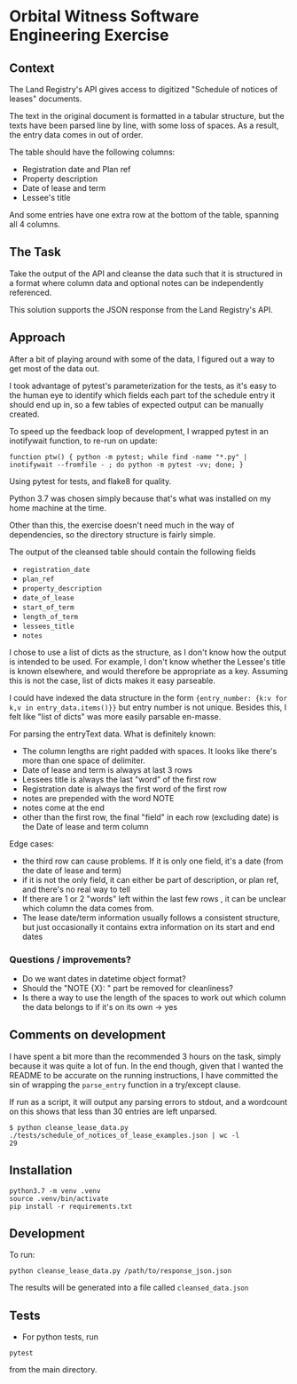 # Orbital Witness Software Engineering Exercise

## Context
The Land Registry's API gives access to digitized "Schedule of notices of leases" documents.

The text in the original document is formatted in a tabular structure, but the texts have been
parsed line by line, with some loss of spaces.  As a result, the entry data comes in out of order.

The table should have the following columns:
* Registration date and Plan ref
* Property description
* Date of lease and term
* Lessee's title

And some entries have one extra row at the bottom of the table, spanning all 4 columns.

## The Task
Take the output of the API and cleanse the data such that it is structured in a format
where column data and optional notes can be independently referenced.

This solution supports the JSON response from the Land Registry's API.


## Approach

After a bit of playing around with some of the data, I figured out a way to get most of the data out.

I took advantage of pytest's parameterization for the tests, as it's easy to the human eye
to identify which fields each part tof the schedule entry it should end up in, so a few
tables of expected output can be manually created.


To speed up the feedback loop of development, I wrapped pytest in an inotifywait function, to re-run on update:
```
function ptw() { python -m pytest; while find -name "*.py" | inotifywait --fromfile - ; do python -m pytest -vv; done; }
```

Using pytest for tests, and flake8 for quality.

Python 3.7 was chosen simply because that's what was installed on my home machine at the time.

Other than this, the exercise doesn't need much in the way of dependencies, 
so the directory structure is fairly simple.


The output of the cleansed table should contain the following fields

* `registration_date`
* `plan_ref`
* `property_description`
* `date_of_lease`
* `start_of_term`
* `length_of_term`
* `lessees_title`
* `notes`

I chose to use a list of dicts as the structure, as I don't know how the output is intended to be used.
For example, I don't know whether the Lessee's title is known elsewhere, and would therefore be
appropriate as a key. Assuming this is not the case, list of dicts makes it easy parseable.

I could have indexed the data structure in the form
`{entry_number: {k:v for k,v in entry_data.items()}}`
but entry number is not unique. Besides this, I felt like "list of dicts" was more easily parsable en-masse.


For parsing the entryText data. What is definitely known:
* The column lengths are right padded with spaces. It looks like there's more than one space of delimiter.
* Date of lease and term is always at last 3 rows
* Lessees title is always the last "word" of the first row
* Registration date is always the first word of the first row
* notes are prepended with the word NOTE
* notes come at the end
* other than the first row, the final "field" in each row (excluding date) is the Date of lease and term column 

Edge cases:
* the third row can cause problems. If it is only one field, it's a date (from the date of lease and term)
* if it is not the only field, it can either be part of description, or plan ref, and there's no real way to tell
* If there are 1 or 2 "words" left within the last few rows , it can be unclear which column the data comes from.
* The lease date/term information usually follows a consistent structure, but just occasionally it contains extra information on its start and end dates


### Questions / improvements?

* Do we want dates in datetime object format?
* Should the "NOTE {X}: " part be removed for cleanliness?
* Is there a way to use the length of the spaces to work out which column the data belongs to if it's on its own -> yes


## Comments on development
I have spent a bit more than the recommended 3 hours on the task, simply because it was quite a lot of fun.
In the end though, given that I wanted the README to be accurate on the running instructions, I have committed the sin of
wrapping the `parse_entry` function in a try/except clause.

If run as a script, it will output any parsing errors to stdout, and a wordcount on this shows that less than 30 entries
are left unparsed.
```
$ python cleanse_lease_data.py ./tests/schedule_of_notices_of_lease_examples.json | wc -l
29
```


## Installation

```
python3.7 -m venv .venv
source .venv/bin/activate
pip install -r requirements.txt
```


## Development
To run:
```
python cleanse_lease_data.py /path/to/response_json.json
```

The results will be generated into a file called `cleansed_data.json`


## Tests

* For python tests, run 
```
pytest
```
from the main directory.


